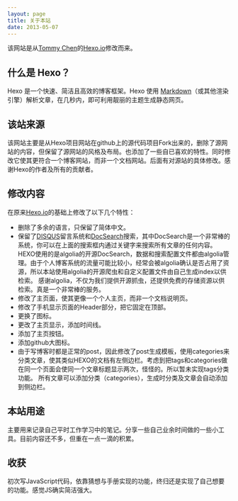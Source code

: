 ```yaml
---
layout: page
title: 关于本站
date: 2013-05-07
---
```


该网站是从[Tommy Chen](https://zespia.tw/)的[Hexo.io](https://hexo.io)修改而来。

## 什么是 Hexo？

Hexo 是一个快速、简洁且高效的博客框架。Hexo 使用 [Markdown](http://daringfireball.net/projects/markdown/)（或其他渲染引擎）解析文章，在几秒内，即可利用靓丽的主题生成静态网页。

## 该站来源

该网站主要是从Hexo项目网站在github上的源代码项目Fork出来的，删除了源网站的内容，但保留了源网站的风格及布局。也添加了一些自已喜欢的特性。同时修改它使其更符合一个博客网站，而非一个文档网站。后面有对源站的具体修改。感谢Hexo的作者及所有的贡献者。

## 修改内容

在原来[Hexo.io](https://hexo.io)的基础上修改了以下几个特性：
- 删除了多余的语言，只保留了简体中文。
- 保留了[DISQUS](https://disqus.com/)留言系统和[DocSearch](https://community.algolia.com/docsearch/)搜索，其中DocSearch是一个非常棒的系统，你可以在上面的搜索框内通过关键字来搜索所有文章的任何内容。
  HEXO使用的是algolia的开源DocSearch，数据和搜索配置文件都由algolia管理。由于个人博客系统的流量可能比较小，经常会被algolia确认是否占用了资源，所以本站使用algolia的开源爬虫和自定义配置文件由自己生成index以供检索。
  感谢algolia，不仅为我们提供开源抓虫，还提供免费的存储资源以供检索。真是一个非常棒的服务。
- 修改了主页面，使其更像一个个人主页，而非一个文档说明页。
- 修改了手机显示页面的Header部分，把它固定在顶部。
- 更换了图标。
- 更改了主页显示，添加时间线。
- 添加了主页按钮。
- 添加github大图标。
- 由于写博客时都是正常的post，因此修改了post生成模板，使用categories来分类文章，使其类似HEXO的文档有左侧边栏。考虑到把tags和categories做在同一个页面会使同一个文章标题显示两次，怪怪的。所以暂未实现tags分类功能。
  所有文章可以添加分类（categories），生成时分类及文章会自动添加到侧边栏。

## 本站用途

主要用来记录自己平时工作学习中的笔记。分享一些自己业余时间做的一些小工具。目前内容还不多，但重在一点一滴的积累。

## 收获

初次写JavaScript代码，依靠猜想与手册实现的功能，终归还是实现了自己想要的功能。感觉JS确实简洁强大。